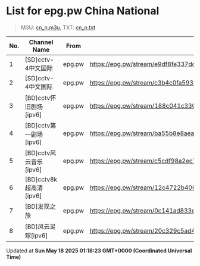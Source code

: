 # List for **epg.pw China National**

> M3U: [cn_n.m3u](/cn_n.m3u), TXT: [cn_n.txt](/txt/cn_n.txt)

| No. | Channel Name | From | Source |
| --- | ------------ | ---- | ------ |
| 1 | [SD]cctv-4中文国际 | epg.pw | <https://epg.pw/stream/e9df8fe337dd6bacbf98516a34c0b0c94b3d2a02339529dea3de3769add35fc9.m3u8> |
| 2 | [SD]cctv-4中文国际 | epg.pw | <https://epg.pw/stream/c3b4c0fa59357628b823a008e742caa5e3ea18df81216adbc62f3aa7afe556f0.m3u8> |
| 3 | [BD]cctv怀旧剧场[ipv6] | epg.pw | <https://epg.pw/stream/188c041c330736b956fe8f41af7bf90cac0dd06699f977752ac93f0359de4a23.m3u8> |
| 4 | [BD]cctv第一剧场[ipv6] | epg.pw | <https://epg.pw/stream/ba55b8e8aea7622044ad6925d44966b26283edbe03be0646f351292a22e1027c.m3u8> |
| 5 | [BD]cctv风云音乐[ipv6] | epg.pw | <https://epg.pw/stream/c5cdf98a2ec7cc0b65f33cdf0f06ab09297ea13408e63416e671eb3e8ae1ae9f.m3u8> |
| 6 | [BD]cctv8k超高清[ipv6] | epg.pw | <https://epg.pw/stream/12c4722b400606e9f17e446f03738627390aa03e60b7cea9a4fe15016cc6e079.m3u8> |
| 7 | [BD]发现之旅 | epg.pw | <https://epg.pw/stream/0c141ad833ea9162fa1248de0bda4204a8c72f891e8ee10adb4303758f904aa3.ctv> |
| 8 | [BD]风云足球[ipv6] | epg.pw | <https://epg.pw/stream/20c329c5ad4872f9416783144b091c3943c94538393e0fc5f60bc551a06dd372.m3u8> |

Updated at **Sun May 18 2025 01:18:23 GMT+0000 (Coordinated Universal Time)**
